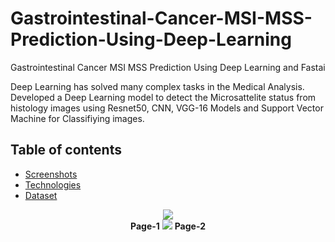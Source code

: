 # Gastrointestinal-Cancer-MSI-MSS-Prediction-Using-Deep-Learning
Gastrointestinal Cancer MSI MSS Prediction Using Deep Learning and Fastai

Deep Learning has solved many complex tasks in the Medical Analysis. Developed a Deep Learning model to detect the Microsattelite status from histology images using Resnet50, CNN, VGG-16 Models and Support Vector Machine for Classifiying images.


## Table of contents
* [Screenshots](#screenshots)
* [Technologies](#technologies)
* [Dataset](#Dataset)

<p align="center">
  <b><img src="./img/Screenshot-1.png"></b><br>
  <b>Page-1</b>
  <b><img src="./img/Screenshot-2.png"></b>
  <b>Page-2</b>
</p>

